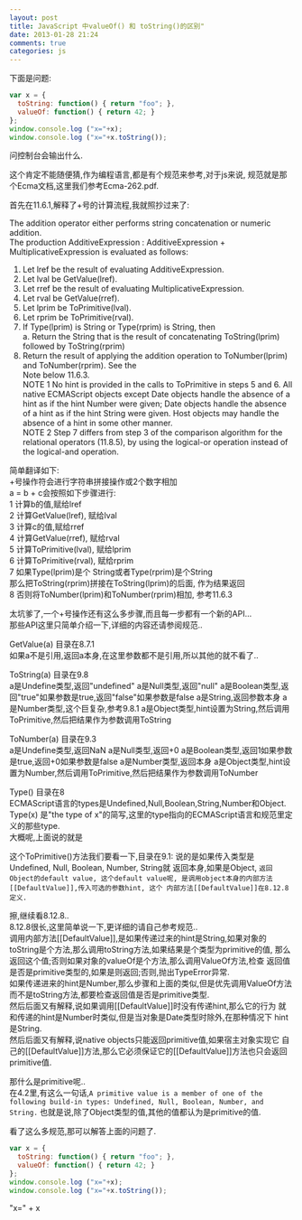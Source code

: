 ```yaml
---
layout: post
title: JavaScript 中valueOf() 和 toString()的区别"
date: 2013-01-28 21:24
comments: true
categories: js
---
```


下面是问题:

```javascript
var x = {
  toString: function() { return "foo"; },
  valueOf: function() { return 42; }
};
window.console.log ("x="+x);
window.console.log ("x="+x.toString());
```
问控制台会输出什么.

这个肯定不能随便猜,作为编程语言,都是有个规范来参考,对于js来说,
规范就是那个Ecma文档,这里我们参考Ecma-262.pdf.

首先在11.6.1,解释了+号的计算流程,我就照抄过来了:
>
The addition operator either performs string concatenation or numeric addition.  
The production AdditiveExpression : AdditiveExpression + MultiplicativeExpression is evaluated as follows:  
1. Let lref be the result of evaluating AdditiveExpression.  
2. Let lval be GetValue(lref).  
3. Let rref be the result of evaluating MultiplicativeExpression.  
4. Let rval be GetValue(rref).  
5. Let lprim be ToPrimitive(lval).  
6. Let rprim be ToPrimitive(rval).  
7. If Type(lprim) is String or Type(rprim) is String, then  
  a. Return the String that is the result of concatenating ToString(lprim) followed by ToString(rprim)  
8. Return the result of applying the addition operation to ToNumber(lprim) and ToNumber(rprim). See the  
Note below 11.6.3.  
NOTE 1 No hint is provided in the calls to ToPrimitive in steps 5 and 6. All native ECMAScript objects except Date objects handle the absence of a hint as if the hint Number were given; Date objects handle the absence of a hint as if the hint String were given. Host objects may handle the absence of a hint in some other manner.  
NOTE 2 Step 7 differs from step 3 of the comparison algorithm for the relational operators (11.8.5), by using the logical-or operation instead of the logical-and operation.  

简单翻译如下:  
+号操作符会进行字符串拼接操作或2个数字相加  
a = b + c会按照如下步骤进行:  
1 计算b的值,赋给lref  
2 计算GetValue(lref), 赋给lval  
3 计算c的值,赋给rref  
4 计算GetValue(rref), 赋给rval  
5 计算ToPrimitive(lval), 赋给lprim  
6 计算ToPrimitive(rval), 赋给rprim  
7 如果Type(lprim)是个 String或者Type(rprim)是个String  
  那么把ToString(rprim)拼接在ToString(lprim)的后面, 作为结果返回  
8 否则将ToNumber(lprim)和ToNumber(rprim)相加, 参考11.6.3  

太坑爹了,一个+号操作还有这么多步骤,而且每一步都有一个新的API...  
那些API这里只简单介绍一下,详细的内容还请参阅规范..  

GetValue(a) 目录在8.7.1   
如果a不是引用,返回a本身,在这里参数都不是引用,所以其他的就不看了..  

ToString(a) 目录在9.8  
a是Undefine类型,返回"undefined"
a是Null类型,返回"null"
a是Boolean类型,返回"true"如果参数是true,返回"false"如果参数是false
a是String,返回参数本身
a是Number类型,这个巨复杂,参考9.8.1
a是Object类型,hint设置为String,然后调用ToPrimitive,然后把结果作为参数调用ToString

ToNumber(a) 目录在9.3  
a是Undefine类型,返回NaN
a是Null类型,返回+0
a是Boolean类型,返回1如果参数是true,返回+0如果参数是false
a是Number类型,返回本身
a是Object类型,hint设置为Number,然后调用ToPrimitive,然后把结果作为参数调用ToNumber

Type() 目录在8  
ECMAScript语言的types是Undefined,Null,Boolean,String,Number和Object.  
Type(x) 是"the type of x"的简写,这里的type指向的ECMAScript语言和规范里定义的那些type.  
大概呢,上面说的就是


这个ToPrimitive()方法我们要看一下,目录在9.1:
说的是如果传入类型是Undefined, Null, Boolean, Number, String就
返回本身,如果是Object,
`返回Object的default value, 这个default value呢,
是调用object本身的内部方法[[DefaultValue]],传入可选的参数hint, 这个
内部方法[[DefaultValue]]在8.12.8定义.`

擦,继续看8.12.8..  
8.12.8很长,这里简单说一下,更详细的请自己参考规范..  
调用内部方法[[DefaultValue]],是如果传递过来的hint是String,如果对象的
toString是个方法,那么调用toString方法,如果结果是个类型为primitive的值,
那么返回这个值;否则如果对象的valueOf是个方法,那么调用ValueOf方法,检查
返回值是否是primitive类型的,如果是则返回;否则,抛出TypeError异常.  
如果传递进来的hint是Number,那么步骤和上面的类似,但是优先调用ValueOf方法
而不是toString方法,都要检查返回值是否是primitive类型.  
然后后面又有解释,说如果调用[[DefaultValue]]时没有传递hint,那么它的行为
就和传递的hint是Number时类似,但是当对象是Date类型时除外,在那种情况下
hint是String.  
然后后面又有解释,说native objects只能返回primitive值,如果宿主对象实现它
自己的[[DefaultValue]]方法,那么它必须保证它的[[DefaultValue]]方法也只会返回
primitive值.  

那什么是primitive呢..  
在4.2里,有这么一句话,`A primitive value is a member of one of the following
build-in types: Undefined, Null, Boolean, Number, and String.`
也就是说,除了Object类型的值,其他的值都认为是primitive的值.  

看了这么多规范,那可以解答上面的问题了.

```javascript
var x = {
  toString: function() { return "foo"; },
  valueOf: function() { return 42; }
};
window.console.log ("x="+x);
window.console.log ("x="+x.toString());
```

"x=" + x





